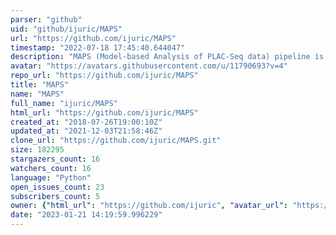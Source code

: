 ```yaml
---
parser: "github"
uid: "github/ijuric/MAPS"
url: "https://github.com/ijuric/MAPS"
timestamp: "2022-07-18 17:45:40.644047"
description: "MAPS (Model-based Analysis of PLAC-Seq data) pipeline is a a set of multiple scripts used to analyze PLAC-Seq and HiChIP data."
avatar: "https://avatars.githubusercontent.com/u/11790693?v=4"
repo_url: "https://github.com/ijuric/MAPS"
title: "MAPS"
name: "MAPS"
full_name: "ijuric/MAPS"
html_url: "https://github.com/ijuric/MAPS"
created_at: "2018-07-26T19:00:10Z"
updated_at: "2021-12-03T21:58:46Z"
clone_url: "https://github.com/ijuric/MAPS.git"
size: 182295
stargazers_count: 16
watchers_count: 16
language: "Python"
open_issues_count: 23
subscribers_count: 5
owner: {"html_url": "https://github.com/ijuric", "avatar_url": "https://avatars.githubusercontent.com/u/11790693?v=4", "login": "ijuric", "type": "User"}
date: "2023-01-21 14:19:59.996229"
---
```

